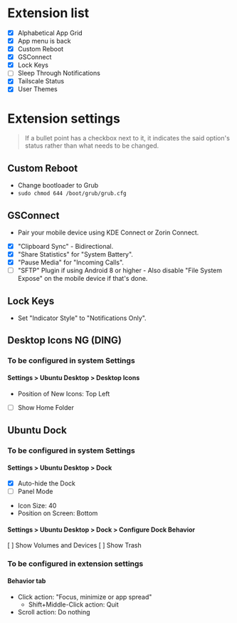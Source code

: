 # Extension list

- [x] Alphabetical App Grid
- [x] App menu is back
- [x] Custom Reboot
- [x] GSConnect
- [x] Lock Keys
- [ ] Sleep Through Notifications
- [x] Tailscale Status
- [x] User Themes

# Extension settings

> If a bullet point has a checkbox next to it, it indicates the said option's status rather than what needs to be changed.

## Custom Reboot

- Change bootloader to Grub
- `sudo chmod 644 /boot/grub/grub.cfg`

## GSConnect

- Pair your mobile device using KDE Connect or Zorin Connect.
- [x] "Clipboard Sync" - Bidirectional.
- [x] "Share Statistics" for "System Battery".
- [x] "Pause Media" for "Incoming Calls".
- [ ] "SFTP" Plugin if using Android 8 or higher - Also disable "File System Expose" on the mobile device if that's done.

## Lock Keys

- Set "Indicator Style" to "Notifications Only".

## Desktop Icons NG (DING)

### To be configured in system Settings

#### Settings > Ubuntu Desktop > Desktop Icons

- Position of New Icons: Top Left
- [ ] Show Home Folder

## Ubuntu Dock

### To be configured in system Settings

#### Settings > Ubuntu Desktop > Dock

- [x] Auto-hide the Dock
- [ ] Panel Mode
- Icon Size: 40
- Position on Screen: Bottom

#### Settings > Ubuntu Desktop > Dock > Configure Dock Behavior

[ ] Show Volumes and Devices
[ ] Show Trash

### To be configured in extension settings

#### Behavior tab

- Click action: "Focus, minimize or app spread"
  - Shift+Middle-Click action: Quit
- Scroll action: Do nothing



